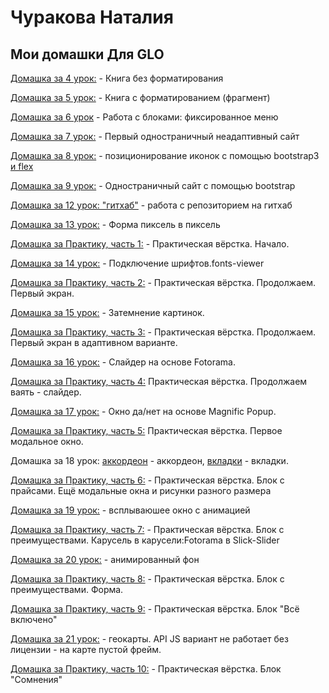 # Чуракова Наталия
## Мои домашки Для GLO

[Домашка за 4 урок:](https://churadey.github.io/lesson_3) - Книга без форматирования

[Домашка за 5 урок:](https://churadey.github.io/Lesson_4) - Книга с форматированием (фрагмент)

[Домашка за 6 урок](https://churadey.github.io/Lesson_6) -  Работа с блоками: фиксированное меню

[Домашка за 7 урок:](https://churadey.github.io/Lesson_7) - Первый одностраничный неадаптивный сайт

[Домашка за 8 урок:](https://churadey.github.io/Lesson_8)  -  позиционирование иконок с помощью bootstrap3 [и flex](https://churadey.github.io/Lesson_8flex)

[Домашка за 9 урок:](https://churadey.github.io/Lesson_9) - Одностраничный сайт с помощью bootstrap

[Домашка за 12 урок: "гитхаб"](https://churadey.github.io/lesson_10) - работа с репозиторием на гитхаб

[Домашка за 13 урок:](https://churadey.github.io/Lesson_13) - Форма пиксель в пиксель

[Домашка за Практику, часть 1:](https://churadey.github.io/Lesson_14) - Практическая вёрстка. Начало.

[Домашка за 14 урок:](https://churadey.github.io/fonts-viewer) - Подключение шрифтов.fonts-viewer

[Домашка за Практику, часть 2:](https://churadey.github.io/Lesson_15) - Практическая вёрстка. Продолжаем. Первый экран.

[Домашка за 15 урок:](https://churadey.github.io/arhiv-s-dz-15-urok) - Затемнение картинок.

[Домашка за Практику, часть 3:](https://churadey.github.io/Lesson_16) - Практическая вёрстка. Продолжаем. Первый экран в адаптивном варианте.

[Домашка за 16 урок:](https://churadey.github.io/Fotorama) - Слайдер на основе Fotorama.

[Домашка за Практику, часть 4:](https://churadey.github.io/Lesson_17)  Практическая вёрстка. Продолжаем ваять - слайдер.

[Домашка за 17 урок:](https://churadey.github.io/MagnificPopup_YesNo) - Окно да/нет на основе Magnific Popup.

[Домашка за Практику, часть 5:](https://churadey.github.io/Lesson_18)  Практическая вёрстка. Первое модальное окно.

Домашка за 18 урок: [аккордеон](https://churadey.github.io/HomeWorkCollapse) - аккордеон, [вкладки](https://churadey.github.io/HomeWorkTabs) - вкладки.

[Домашка за Практику, часть 6:](https://churadey.github.io/Lesson_pr6) - Практическая вёрстка. Блок с прайсами. Ещё модальные окна и рисунки разного размера

[Домашка за 19 урок:](https://churadey.github.io/HomeWorkTabs_Animated) - всплываюшее окно с анимацией

[Домашка за Практику, часть 7:](https://churadey.github.io/Lesson_pr7) - Практическая вёрстка. Блок с преимуществами. Карусель в карусели:Fotorama в Slick-Slider

[Домашка за 20 урок:](https://churadey.github.io/Lesson_20_video) - анимированный фон

[Домашка за Практику, часть 8:](https://churadey.github.io/Lesson_pr8) - Практическая вёрстка. Блок с преимуществами. Форма.

[Домашка за Практику, часть 9:](https://churadey.github.io/Lesson_pr9) - Практическая вёрстка. Блок "Всё включено"

[Домашка за 21 урок:](https://churadey.github.io/Lesson_22geomap) - геокарты. API JS вариант не работает без лицензии - на карте пустой фрейм.

[Домашка за Практику, часть 10:](https://churadey.github.io/Lesson_pr10) - Практическая вёрстка. Блок "Сомнения"
